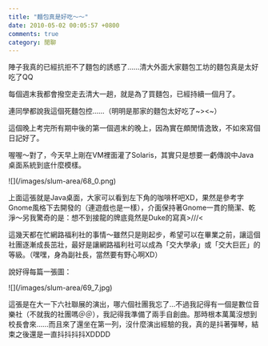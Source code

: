 ```yaml
---
title: "麵包真是好吃～～"
date: 2010-05-02 00:05:57 +0800
comments: true
category: 閒聊
---
```

<p>陣子我真的已經抗拒不了麵包的誘惑了&hellip;&hellip;清大外面大家麵包工坊的麵包真是太好吃了QQ</p><p>每個週末我都會撥空走去清大一趟，就是為了買麵包，已經持續一個月了。</p><p>連同學都說我這個死麵包控&hellip;&hellip;（明明是那家的麵包太好吃了~&gt;&lt;~）</p><p>這個晚上考完所有期中後的第一個週末的晚上，因為實在頗閒情逸致，不如來寫個日記好了。</p><p>喔喔～對了，今天早上剛在VM裡面灌了Solaris，其實只是想要一虧傳說中Java桌面系統到底什麼模樣。</p><p>![](/images/slum-area/68_0.png)</p><p>上面這張就是Java桌面，大家可以看到左下角的咖啡杯吧XD，果然是參考字Gnome風格下去開發的（連遊戲也是一樣），介面保持著Gnome一貫的簡潔、乾淨～另我驚奇的是：想不到接龍的牌底竟然是Duke的寫真&gt;///&lt;</p><p>這幾天都在忙網路福利社的事情～雖然只是剛起步，希望可以在畢業之前，讓這個社團逐漸成長茁壯，最好是讓網路福利社可以成為「交大學承」或「交大巨匠」的等級。（嘿嘿，身為副社長，當然要有野心啊XD）</p><p>說好得每篇一張圖：</p><p>![](/images/slum-area/69_7.jpg)</p><p>這張是在大一下六社聯展的演出，哪六個社團我忘了&hellip;不過我記得有一個是數位音樂社（不就我的社團嗎＠＠），我記得我準備了兩手自創曲。那時根本萬萬沒想到校長會來&hellip;&hellip;而且來了還坐在第一列，沒什麼演出經驗的我，真的是抖著彈琴，結束之後還是一直抖抖抖抖XDDDD</p>
